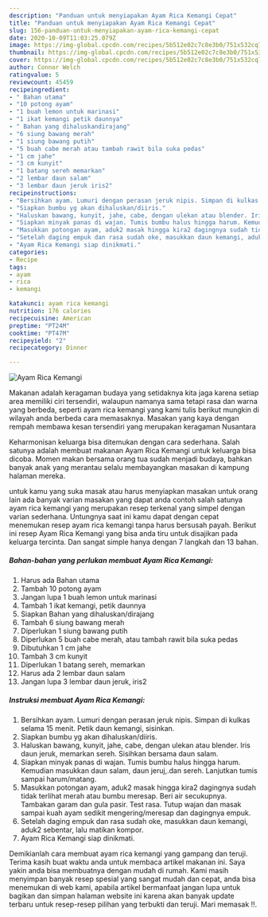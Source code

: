```yaml
---
description: "Panduan untuk menyiapakan Ayam Rica Kemangi Cepat"
title: "Panduan untuk menyiapakan Ayam Rica Kemangi Cepat"
slug: 156-panduan-untuk-menyiapakan-ayam-rica-kemangi-cepat
date: 2020-10-09T11:03:25.079Z
image: https://img-global.cpcdn.com/recipes/5b512e02c7c8e3b0/751x532cq70/ayam-rica-kemangi-foto-resep-utama.jpg
thumbnail: https://img-global.cpcdn.com/recipes/5b512e02c7c8e3b0/751x532cq70/ayam-rica-kemangi-foto-resep-utama.jpg
cover: https://img-global.cpcdn.com/recipes/5b512e02c7c8e3b0/751x532cq70/ayam-rica-kemangi-foto-resep-utama.jpg
author: Connor Welch
ratingvalue: 5
reviewcount: 45459
recipeingredient:
- " Bahan utama"
- "10 potong ayam"
- "1 buah lemon untuk marinasi"
- "1 ikat kemangi petik daunnya"
- " Bahan yang dihaluskandirajang"
- "6 siung bawang merah"
- "1 siung bawang putih"
- "5 buah cabe merah atau tambah rawit bila suka pedas"
- "1 cm jahe"
- "3 cm kunyit"
- "1 batang sereh memarkan"
- "2 lembar daun salam"
- "3 lembar daun jeruk iris2"
recipeinstructions:
- "Bersihkan ayam. Lumuri dengan perasan jeruk nipis. Simpan di kulkas selama 15 menit. Petik daun kemangi, sisinkan."
- "Siapkan bumbu yg akan dihaluskan/diiris."
- "Haluskan bawang, kunyit, jahe, cabe, dengan ulekan atau blender. Iris daun jeruk, memarkan sereh. Sisihkan bersama daun salam."
- "Siapkan minyak panas di wajan. Tumis bumbu halus hingga harum. Kemudian masukkan daun salam, daun jeruj,.dan sereh. Lanjutkan tumis sampai harum/matang."
- "Masukkan potongan ayam, aduk2 masak hingga kira2 dagingnya sudah tidak terlihat merah atau bumbu meresap. Beri air secukupnya. Tambakan garam dan gula pasir. Test rasa. Tutup wajan dan masak sampai kuah ayam sedikit mengering/meresap dan dagingnya empuk."
- "Setelah daging empuk dan rasa sudah oke, masukkan daun kemangi, aduk2 sebentar, lalu matikan kompor."
- "Ayam Rica Kemangi siap dinikmati."
categories:
- Recipe
tags:
- ayam
- rica
- kemangi

katakunci: ayam rica kemangi 
nutrition: 176 calories
recipecuisine: American
preptime: "PT24M"
cooktime: "PT47M"
recipeyield: "2"
recipecategory: Dinner

---
```



![Ayam Rica Kemangi](https://img-global.cpcdn.com/recipes/5b512e02c7c8e3b0/751x532cq70/ayam-rica-kemangi-foto-resep-utama.jpg)

Makanan adalah keragaman budaya yang setidaknya kita jaga karena setiap area memiliki ciri tersendiri, walaupun namanya sama tetapi rasa dan warna yang berbeda, seperti ayam rica kemangi yang kami tulis berikut mungkin di wilayah anda berbeda cara memasaknya. Masakan yang kaya dengan rempah membawa kesan tersendiri yang merupakan keragaman Nusantara

Keharmonisan keluarga bisa ditemukan dengan cara sederhana. Salah satunya adalah membuat makanan Ayam Rica Kemangi untuk keluarga bisa dicoba. Momen makan bersama orang tua sudah menjadi budaya, bahkan banyak anak yang merantau selalu membayangkan masakan di kampung halaman mereka.



untuk kamu yang suka masak atau harus menyiapkan masakan untuk orang lain ada banyak varian masakan yang dapat anda contoh salah satunya ayam rica kemangi yang merupakan resep terkenal yang simpel dengan varian sederhana. Untungnya saat ini kamu dapat dengan cepat menemukan resep ayam rica kemangi tanpa harus bersusah payah.
Berikut ini resep Ayam Rica Kemangi yang bisa anda tiru untuk disajikan pada keluarga tercinta. Dan sangat simple hanya dengan 7 langkah dan 13 bahan.


<!--inarticleads1-->

##### Bahan-bahan yang perlukan membuat Ayam Rica Kemangi:

1. Harus ada  Bahan utama
1. Tambah 10 potong ayam
1. Jangan lupa 1 buah lemon untuk marinasi
1. Tambah 1 ikat kemangi, petik daunnya
1. Siapkan  Bahan yang dihaluskan/dirajang
1. Tambah 6 siung bawang merah
1. Diperlukan 1 siung bawang putih
1. Diperlukan 5 buah cabe merah, atau tambah rawit bila suka pedas
1. Dibutuhkan 1 cm jahe
1. Tambah 3 cm kunyit
1. Diperlukan 1 batang sereh, memarkan
1. Harus ada 2 lembar daun salam
1. Jangan lupa 3 lembar daun jeruk, iris2




<!--inarticleads2-->

##### Instruksi membuat  Ayam Rica Kemangi:

1. Bersihkan ayam. Lumuri dengan perasan jeruk nipis. Simpan di kulkas selama 15 menit. Petik daun kemangi, sisinkan.
1. Siapkan bumbu yg akan dihaluskan/diiris.
1. Haluskan bawang, kunyit, jahe, cabe, dengan ulekan atau blender. Iris daun jeruk, memarkan sereh. Sisihkan bersama daun salam.
1. Siapkan minyak panas di wajan. Tumis bumbu halus hingga harum. Kemudian masukkan daun salam, daun jeruj,.dan sereh. Lanjutkan tumis sampai harum/matang.
1. Masukkan potongan ayam, aduk2 masak hingga kira2 dagingnya sudah tidak terlihat merah atau bumbu meresap. Beri air secukupnya. Tambakan garam dan gula pasir. Test rasa. Tutup wajan dan masak sampai kuah ayam sedikit mengering/meresap dan dagingnya empuk.
1. Setelah daging empuk dan rasa sudah oke, masukkan daun kemangi, aduk2 sebentar, lalu matikan kompor.
1. Ayam Rica Kemangi siap dinikmati.




Demikianlah cara membuat ayam rica kemangi yang gampang dan teruji. Terima kasih buat waktu anda untuk membaca artikel makanan ini. Saya yakin anda bisa membuatnya dengan mudah di rumah. Kami masih menyimpan banyak resep spesial yang sangat mudah dan cepat, anda bisa menemukan di web kami, apabila artikel bermanfaat jangan lupa untuk bagikan dan simpan halaman website ini karena akan banyak update terbaru untuk resep-resep pilihan yang terbukti dan teruji. Mari memasak !!. 
